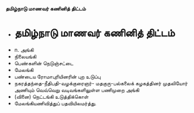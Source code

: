 **தமிழ்நாடு மாணவர் கணினித் திட்டம்**
- # தமிழ்நாடு மாணவர் கணினித் திட்டம்
- n. அங்கி
- நிலையங்கி
- பெண்களின் நெடுஞ்சட்டை
- மேலங்கி
- பண்டைய ரோமாபுரியினரின் புற உடுப்பு
-  நகரத்தந்தை-நீதிபதி-வழக்குரைஞர்- மதகுரு-பல்கலைக் கழகத்தினர் முதலியோர் அணியும் வெவ்வெறு வடிவங்களிலுள்ள பணிமுறை அங்கி
- (வினை) நெட்டங்கி உடுத்திக்கொள்
- மேலங்கியணிவித்துப் பதவியிலமர்த்து.


